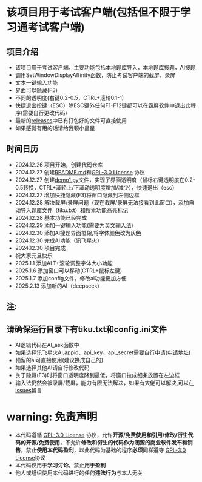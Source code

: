 # 该项目用于考试客户端(包括但不限于学习通考试客户端)

## 项目介绍
- 该项目用于考试客户端，主要功能包括本地题库导入，本地题库搜题，AI搜题
- 调用SetWindowDisplayAffinity函数，防止考试客户端的截屏，录屏
- 文本一键输入功能
- 界面可以隐藏(F3)
- 不同的透明度(右键0.2-0.5，CTRL+滚轮0.1-1)
- 快捷退出按键（ESC）除ESC键外任何F1-F12键都可以在霸屏软件中退出此程序(需要自行更改代码)
- 最新的[releases](https://github.com/SJYssr/CX_EXAM_python/releases/tag/V2.0.4)中已有打包好的文件可直接使用
- 如果感觉有用的话请给我颗小星星

## 时间日历
 - 2024.12.26 项目开始，创建代码仓库
 - 2024.12.27 创建[README.md](https://github.com/SJYssr/CX_EXAM_python/blob/main/README.md)和[GPL-3.0 License](https://github.com/SJYssr/CX_EXAM_python/blob/main/LICENSE) 协议
 - 2024.12.27 创建[demo1.py](https://github.com/SJYssr/CX_EXAM_python/blob/main/demo1.py)文件，实现了界面透明度（鼠标右键透明度在0.2-0.5转换，CTRL+滚轮上/下滚动透明度增加/减少），快速退出（esc）
 - 2024.12.27 增加快捷隐藏(F3)将窗口隐藏到左侧边框
 - 2024.12.28 解决截屏/录屏问题（现在截屏/录屏无法接看到此窗口），添加自动导入题库文件（tiku.txt）和搜索功能高亮标记
 - 2024.12.28 基本功能已经完成
 - 2024.12.29 添加一键输入功能(需要为英文输入法)
 - 2024.12.30 添加AI搜题界面框架,将字体颜色改为灰色
 - 2024.12.30 完成AI功能（讯飞星火）
 - 2024.12.30 项目完成
 - 祝大家元旦快乐
 - 2025.1.1 添加ALT+滚轮调整字体大小功能
 - 2025.1.6 添加窗口可以移动(CTRL+鼠标左键)
 - 2025.1.7 添加config文件，修改ai功能更加方便
 - 2025.2.13 添加新的AI（deepseek）

## 注:
## 请确保运行目录下有tiku.txt和config.ini文件
- AI逻辑代码在AI_ask函数中
- 如果选择讯飞星火AI,appid、api_key、api_secret需要自行申请([申请地址](https://aiui.xfyun.cn/console))
- 预留的ai可直接使用(建议换成自己的)
- 如果选择其他AI请自行修改代码
- 关于隐藏(F3)时将窗口透明度降到最低，将窗口拉成细条放置在左边框
- 输入法仍然会被录屏/截屏，能力有限无法解决，如果有大佬可以解决,可以在[issues](https://github.com/SJYssr/CX_EXAM_python/issues/1)留言

# warning: 免责声明
- 本代码遵循 [GPL-3.0 License](https://github.com/SJYssr/CX_EXAM_python/blob/main/LICENSE) 协议，允许**开源/免费使用和引用/修改/衍生代码的开源/免费使用**，不允许**修改和衍生的代码作为闭源的商业软件发布和销售**，禁止**使用本代码盈利**，以此代码为基础的程序**必须**同样遵守 [GPL-3.0 License](https://github.com/SJYssr/CX_EXAM_python/blob/main/LICENSE)协议
- 本代码仅用于**学习讨论**，禁止**用于盈利**
- 他人或组织使用本代码进行的任何**违法行为**与本人无关